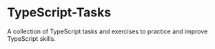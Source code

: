 # TypeScript-Tasks
A collection of TypeScript tasks and exercises to practice and improve TypeScript skills.
